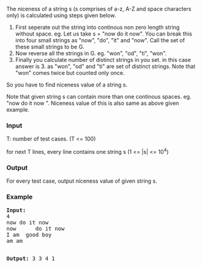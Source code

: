 <p> The niceness of a string s (s comprises of a-z, A-Z and space characters only) is calculated using steps given below.</p>
<ol>
  <li>First seperate out the string into continous non zero length string without space. eg. Let us take s = "now do it now". You can break this into four small strings as "now", "do", "it" and "now". Call the set of these small strings to be G.</li>
  <li>Now reverse all the strings in G. eg. "won", "od", "ti", "won".</li>
  <li>Finally you calculate number of distinct strings in you set. in this case answer is 3. as "won", "od" and "ti" are set of distinct strings. Note that "won" comes twice but counted only once.</li>
</ol>
<p>So you have to find niceness value of a string s.</p>
<p>Note that given string s can contain more than one continous spaces. eg. "now do it now ". Niceness value of this is also same as above given example.</p>

<h3>Input</h3>
<p>T: number of test cases. (T &lt;= 100)</p>
<p>for next T lines, every line contains one string s (1 &lt;= |s| &lt;= 10<sup>4</sup>)</p>

<h3>Output</h3>
<p>For every test case, output niceness value of given string s.</p>

<h3>Example</h3>
<pre><strong>Input:</strong>
4
now do it now
now      do it now
I am  good boy
am am

<strong>Output:</strong>
3
3
4
1</pre>